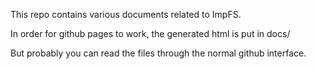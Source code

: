 This repo contains various documents related to ImpFS. 

In order for github pages to work, the generated html is put in docs/

But probably you can read the files through the normal github interface.
